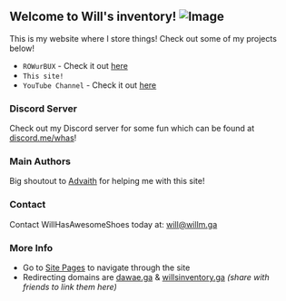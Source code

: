 
## Welcome to Will's inventory! ![Image](https://www.concursive.com/show/matt-r/signature-image/airplane-icon-100x100.png)

This is my website where I store things! Check out some of my projects below!
- `ROWurBUX` - Check it out [here](http://rowurbux.weebly.com)
- `This site!`
- `YouTube Channel` - Check it out [here](http://youtube.com/WillHasAwesomeShoes)

### Discord Server
Check out my Discord server for some fun which can be found at [discord.me/whas](https://discord.me/whas)!

### Main Authors

Big shoutout to [Advaith](https://github.com/advaith1) for helping me with this site! 

### Contact

Contact WillHasAwesomeShoes today at: [will@willm.ga](mailto:will@willm.ga)

### More Info
- Go to [Site Pages](pages) to navigate through the site
- Redirecting domains are [dawae.ga](https://dawae.ga) & [willsinventory.ga](https://willsinventory) *(share with friends to link them here)*
